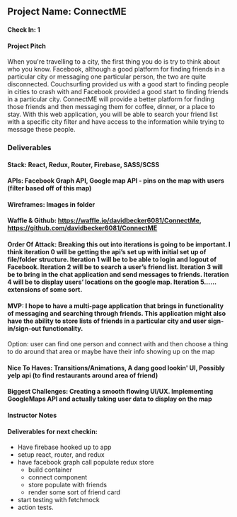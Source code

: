 ## Project Name: ConnectME

#### Check In: 1

#### Project Pitch

When you're travelling to a city, the first thing you do is try to think about who you know. Facebook, although a good platform for finding friends in a particular city or messaging one particular person, the two are quite disconnected. Couchsurfing provided us with a good start to finding people in cities to crash with and Facebook provided a good start to finding friends in a particular city. ConnectME will provide a better platform for finding those friends and then messaging them for coffee, dinner, or a place to stay. With this web application, you will be able to search your friend list with a specific city filter and have access to the information while trying to message these people. 

### Deliverables

#### Stack: React, Redux, Router, Firebase, SASS/SCSS

#### APIs: Facebook Graph API, Google map API - pins on the map with users (filter based off of this map)

#### Wireframes: Images in folder

#### Waffle & Github: https://waffle.io/davidbecker6081/ConnectMe, https://github.com/davidbecker6081/ConnectME

#### Order Of Attack: Breaking this out into iterations is going to be important. I think iteration 0 will be getting the api’s set up with initial set up of file/folder structure. Iteration 1 will be to be able to login and logout of Facebook. Iteration 2 will be to search a user’s friend list. Iteration 3 will be to bring in the chat application and send messages to friends. Iteration 4 will be to display users’ locations on the google map. Iteration 5……extensions of some sort. 

#### MVP: I hope to have a multi-page application that brings in functionality of messaging and searching through friends. This application might also have the ability to store lists of friends in a particular city and user sign-in/sign-out functionality. 
Option: user can find one person and connect with and then choose a thing to do around that area or maybe have their info showing up on the map

#### Nice To Haves: Transitions/Animations, A dang good lookin' UI, Possibly yelp api (to find restaurants around area of friend)

#### Biggest Challenges: Creating a smooth flowing UI/UX. Implementing GoogleMaps API and actually taking user data to display on the map

#### Instructor Notes

#### Deliverables for next checkin:

  - Have firebase hooked up to app 
  - setup react, router, and redux 
  - have facebook graph call populate redux store 
      - build container 
      - connect component 
      - store populate with friends 
      - render some sort of friend card 
  - start testing with fetchmock 
  - action tests. 



